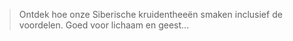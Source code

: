 > Ontdek hoe onze Siberische kruidentheeën smaken inclusief de voordelen. Goed voor lichaam en geest...
